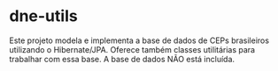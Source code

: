 dne-utils
=========

Este projeto modela e implementa a base de dados de CEPs brasileiros utilizando o Hibernate/JPA. Oferece também classes utilitárias para trabalhar com essa base. A base de dados NÃO está incluída.
